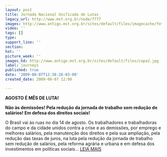 ```yaml
---
layout: post
title: Jornada Nacional Unificada de Lutas
legacy_url: http://www.mst.org.br/node/7777
images: http://www.antigo.mst.org.br/sites/default/files/imagecache/foto_destaque/capa2.jpg
video: ''
tags: []
type: 
support_line: ''
section: 
hat: ''
picture_week: ''
images_hd: http://www.antigo.mst.org.br/sites/default/files/capa2.jpg
label: journeys
published: true
date: '2009-08-07T12:38:26-03:00'
created_date: 2009-08-07 12:00

---
```

<b>AGOSTO É MÊS DE LUTA!


Não às demissões!
Pela redução da jornada de trabalho sem redução de salários!
Em defesa dos direitos sociais!</b>



O Brasil vai às ruas no dia 14 de agosto. Os trabalhadores e trabalhadoras do campo e da cidade unidos contra a crise e as demissões, por emprego e melhores salários, pela manutenção dos direitos e pela sua ampliação, pela redução das taxas de juros, na luta pela redução da jornada de trabalho sem redução de salários, pela reforma agrária e urbana e em defesa dos investimentos em políticas sociais...
<a href="http://www.mst.org.br/node/7779">LEIA MAIS</a>
